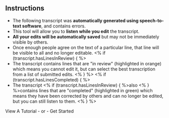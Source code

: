 ## Instructions

* The following transcript was **automatically generated using speech-to-text software**, and contains errors.
* This tool will allow you to **listen while you edit** the transcript.
* **All your edits will be automatically saved** but may not be immediately visible by others.
* Once enough people agree on the text of a particular line, that line will be visible to all and no longer editable.
<% if (transcript.hasLinesInReview) { %>
* The transcript contains lines that are "in review" (<span class="reviewing">highlighted in orange</span>) which means you cannot edit it, but can select the best transcription from a list of submitted edits.
<% } %>
<% if (transcript.hasLinesCompleted) { %>
* The transcript <% if (transcript.hasLinesInReview) { %>also <% } %>contains lines that are "completed" (<span class="completed">highlighted in green</span>) which means they have been corrected by others and can no longer be edited, but you can still listen to them.
<% } %>

<!-- <video src="https://s3.amazonaws.com/togetherwelisten.nypl.org/video/twl_sample.mp4" preload="auto" class="toggle-sound sample-video" autoplay loop muted poster="https://s3.amazonaws.com/togetherwelisten.nypl.org/img/twl_sample.png"></video>
<p class="caption">An example of how the transcript editor works (click for sound)</p> -->
<!--* Use the keyboard shortcuts or buttons in the toolbar below to navigate the transcript and audio.-->

<p class="text-center"><a data-modal="tutorial_edit" class="button large modal-invoke">View A Tutorial</a> <span class="separator">- or -</span> <a class="button large start-play disabled">Get Started</a></p>
